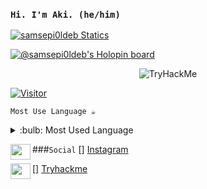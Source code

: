 ### `Hi. I'm Aki. (he/him)`


[![samsepi0ldeb Statics](https://github-readme-stats.vercel.app/api?username=samsepi0ldeb&show_icons=true&theme=aura)](https://samsepi0ldeb.dev)

[![@samsepi0ldeb's Holopin board](https://holopin.me/samsepi0ldeb)](https://holopin.io/@samsepi0ldeb)

<p align="center">
<img src="https://tryhackme-badges.s3.amazonaws.com/samsepi0ldeb.png" alt="TryHackMe">
</p>

[![Visitor](https://visitor-badge.laobi.icu/badge?page_id=samsepi0ldeb.samsepi0ldeb)](#)

`Most Use Language ☕`

<details>
<summary>:bulb: Most Used Language </summary>
<img src="https://github-readme-stats.vercel.app/api/top-langs/?username=samsepi0ldeb&hide_progress=false">
</details>

###`Social`
[<img height="25" width="32" src="https://unpkg.com/simple-icons@v9/icons/instagram.svg" align="left" />] [Instagram]

[<img height="25" width="32" src="https://unpkg.com/simple-icons@v9/icons/tryhackme.svg" align="left" />]
[Tryhackme]

[instagram]: https://www.instagram.com/90gl917
[tryhackme]: https://tryhackme.com/p/samsepi0ldeb
